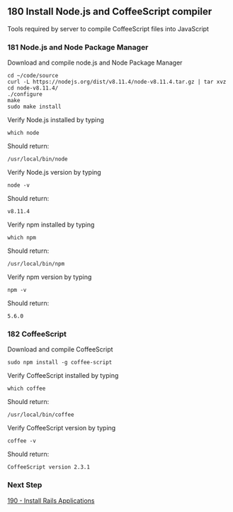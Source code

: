 ## 180 Install Node.js and CoffeeScript compiler
Tools required by server to compile CoffeeScript files into JavaScript

### 181 Node.js and Node Package Manager

Download and compile node.js and Node Package Manager

```
cd ~/code/source
curl -L https://nodejs.org/dist/v8.11.4/node-v8.11.4.tar.gz | tar xvz
cd node-v8.11.4/
./configure
make
sudo make install
```

Verify Node.js installed by typing

```
which node
```

Should return:

```console
/usr/local/bin/node
```

Verify Node.js version by typing

```
node -v
```

Should return:

```console
v8.11.4
```

Verify npm installed by typing

```
which npm
```

Should return:

```console
/usr/local/bin/npm
```

Verify npm version by typing

```
npm -v
```

Should return:

```console
5.6.0
```

### 182 CoffeeScript

Download and compile CoffeeScript

```
sudo npm install -g coffee-script
```

Verify CoffeeScript installed by typing

```
which coffee
```

Should return:

```console
/usr/local/bin/coffee
```

Verify CoffeeScript version by typing

```
coffee -v
```

Should return:

```console
CoffeeScript version 2.3.1
```

### Next Step

[190 - Install Rails Applications](https://github.com/remomueller/documentation/blob/master/macos/190-install-rails-applications.md)
